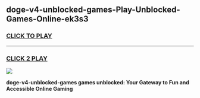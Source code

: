
## doge-v4-unblocked-games-Play-Unblocked-Games-Online-ek3s3
<h3>
<a href="https://premium76.site?title=doge-v4-unblocked-games&ref=25A">CLICK TO PLAY</a></h3>
<hr>

<h3>
<a href="https://premium76.site?title=doge-v4-unblocked-games&ref=25A">CLICK 2 PLAY</a>
  
</h3>

<a href="https://premium76.site?title=doge-v4-unblocked-games&ref=25A"><img src="https://clearcache.store/games.png"></a>


**doge-v4-unblocked-games games unblocked: Your Gateway to Fun and Accessible Online Gaming**
